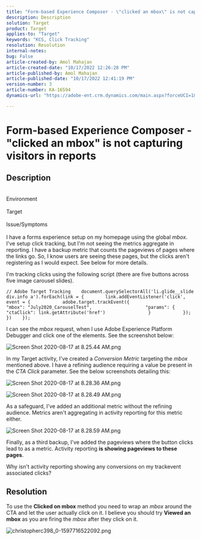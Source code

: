 ```yaml
---
title: "Form-based Experience Composer - \"clicked an mbox\" is not capturing visitors in reports"
description: Description
solution: Target
product: Target
applies-to: "Target"
keywords: "KCS, Click Tracking"
resolution: Resolution
internal-notes: 
bug: False
article-created-by: Amol Mahajan
article-created-date: "10/17/2022 12:26:28 PM"
article-published-by: Amol Mahajan
article-published-date: "10/17/2022 12:41:19 PM"
version-number: 3
article-number: KA-16594
dynamics-url: "https://adobe-ent.crm.dynamics.com/main.aspx?forceUCI=1&pagetype=entityrecord&etn=knowledgearticle&id=dbc963e6-164e-ed11-bba2-002248086cae"

---
```

# Form-based Experience Composer - "clicked an mbox" is not capturing visitors in reports

## Description

<br>Environment<br><br>
Target
<br><br>Issue/Symptoms<br><br>
I have a forms experience setup on my homepage using the global *mbox*. I've setup click tracking, but I'm not seeing the metrics aggregate in reporting. I have a backup metric that counts the pageviews of pages where the links go. So, I know users are seeing these pages, but the clicks aren't registering as I would expect. See below for more details.



I'm tracking clicks using the following script (there are five buttons across five image carousel slides).




```
// Adobe Target Tracking    document.querySelectorAll('li.glide__slide div.info a').forEach(link = {        link.addEventListener('click', event = {            adobe.target.trackEvent({                    "mbox": "July2020_CarouselTest",                    "params": {                    "ctaClick": link.getAttribute('href')                }            });        })    });
```




I can see the *mbox* request, when I use Adobe Experience Platform Debugger and click one of the elements. See the screenshot below:



![Screen Shot 2020-08-17 at 8.25.44 AM.png](https://experienceleaguecommunities.adobe.com/t5/image/serverpage/image-id/26222i8EFBFA8432501D9E/image-size/medium?v=1.0&amp;px=400 "Screen Shot 2020-08-17 at 8.25.44 AM.png")



In my Target activity, I've created a *Conversion Metric* targeting the *mbox* mentioned above. I have a refining audience requiring a value be present in the *CTA Click* parameter. See the below screenshots detailing this:



![Screen Shot 2020-08-17 at 8.28.36 AM.png](https://experienceleaguecommunities.adobe.com/t5/image/serverpage/image-id/26225i9E8B86819537BB25/image-size/medium?v=1.0&amp;px=400 "Screen Shot 2020-08-17 at 8.28.36 AM.png")

![Screen Shot 2020-08-17 at 8.28.49 AM.png](https://experienceleaguecommunities.adobe.com/t5/image/serverpage/image-id/26223i6D9AAA0A81236A58/image-size/medium?v=1.0&amp;px=400 "Screen Shot 2020-08-17 at 8.28.49 AM.png")



As a safeguard, I've added an additional metric without the refining audience. Metrics aren't aggregating in activity reporting for this metric either.



![Screen Shot 2020-08-17 at 8.28.59 AM.png](https://experienceleaguecommunities.adobe.com/t5/image/serverpage/image-id/26224iFF036B11B2E932FC/image-size/medium?v=1.0&amp;px=400 "Screen Shot 2020-08-17 at 8.28.59 AM.png")



Finally, as a third backup, I've added the pageviews where the button clicks lead to as a metric. Activity reporting <b>is showing pageviews to these pages</b>.



Why isn't activity reporting showing any conversions on my trackevent associated clicks?


## Resolution


To use the <b>Clicked on mbox</b> method you need to wrap an *mbox* around the CTA and let the user actually click on it. I believe you should try <b>Viewed an mbox</b> as you are firing the *mbox* after they click on it.



![christopherc398_0-1597716522092.png](https://experienceleaguecommunities.adobe.com/t5/image/serverpage/image-id/26237i01409F8DF7D2F948/image-size/medium?v=1.0&amp;px=400)


